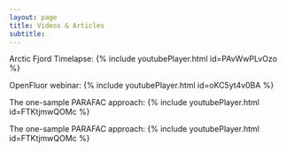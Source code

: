 ```yaml
---
layout: page
title: Videos & Articles
subtitle: 
---
```

Arctic Fjord Timelapse:
{% include youtubePlayer.html id=PAvWwPLvOzo %}

OpenFluor webinar:
{% include youtubePlayer.html id=oKC5yt4v0BA %}

The one-sample PARAFAC approach:
{% include youtubePlayer.html id=FTKtjmwQOMc %}

The one-sample PARAFAC approach:
{% include youtubePlayer.html id=FTKtjmwQOMc %}
